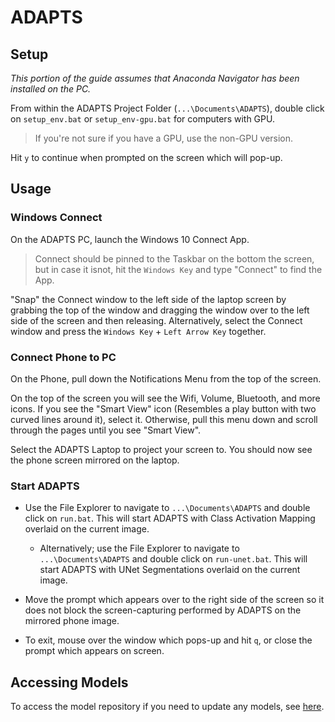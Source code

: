 # ADAPTS
 
## Setup

*This portion of the guide assumes that Anaconda Navigator has been installed on the PC.*

From within the ADAPTS Project Folder (`...\Documents\ADAPTS`), double click on `setup_env.bat` or `setup_env-gpu.bat` for computers with GPU.

>If you're not sure if you have a GPU, use the non-GPU version. 

Hit `y` to continue when prompted on the screen which will pop-up.

## Usage

### Windows Connect

On the ADAPTS PC, launch the Windows 10 Connect App. 

>Connect should be pinned to the Taskbar on the bottom the screen, but in case it isnot, hit the `Windows Key` and type "Connect" to find the App.

"Snap" the Connect window to the left side of the laptop screen by grabbing the top of the window and dragging the window over to the left side of the screen and then releasing. Alternatively, select the Connect window and press the `Windows Key` + `Left Arrow Key` together.

### Connect Phone to PC

On the Phone, pull down the Notifications Menu from the top of the screen.

On the top of the screen you will see the Wifi, Volume, Bluetooth, and more icons. If you see the "Smart View" icon (Resembles a play button with two curved lines around it), select it. Otherwise, pull this menu down and scroll through the pages until you see "Smart View". 

Select the ADAPTS Laptop to project your screen to. You should now see the phone screen mirrored on the laptop.

### Start ADAPTS

* Use the File Explorer to navigate to `...\Documents\ADAPTS` and double click on `run.bat`. This will start ADAPTS with Class Activation Mapping overlaid on the current image.

  * Alternatively; use the File Explorer to navigate to `...\Documents\ADAPTS` and double click on `run-unet.bat`. This will start ADAPTS with UNet Segmentations overlaid on the current image.

* Move the prompt which appears over to the right side of the screen so it does not block the screen-capturing performed by ADAPTS on the mirrored phone image.

* To exit, mouse over the window which pops-up and hit `q`, or close the prompt which appears on screen.

## Accessing Models

To access the model repository if you need to update any models, see [here](https://liveuclac-my.sharepoint.com/:f:/g/personal/rmapzba_ucl_ac_uk/EpD04R0kavRKm-ByMjDYou0B4OnPjdEKSpfYZtcRr_1dVQ?e=icIII8).
